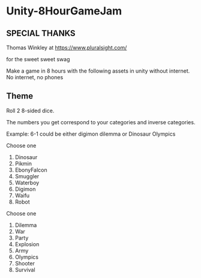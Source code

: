 # Unity-8HourGameJam 

## SPECIAL THANKS

Thomas Winkley at https://www.pluralsight.com/ 

for the sweet sweet swag

Make a game in 8 hours with the following assets in unity without internet.
No internet, no phones

## Theme

Roll 2 8-sided dice.

The numbers you get correspond to your categories and inverse categories.

 Example: 6-1 could be either digimon dilemma or Dinosaur Olympics



Choose one

1. Dinosaur
2. Pikmin
3. EbonyFalcon
4. Smuggler
5. Waterboy
6. Digimon
7. Waifu
8. Robot

Choose one

1. Dilemma
2. War
3. Party
4. Explosion
5. Army
6. Olympics
7. Shooter
8. Survival
